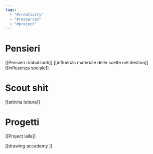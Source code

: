 ```yaml
---
tags:
  - "#creativity"
  - "#resources"
  - "#project"
---
```


# Pensieri 

[[Pensieri rimbalzanti]]
[[influenza materiale delle scelte nel destino]]
[[influsenza sociale]]

# Scout shit
[[attivita lettura]]

# Progetti
[[Project lalla]]

[[drawing accademy ]]
#